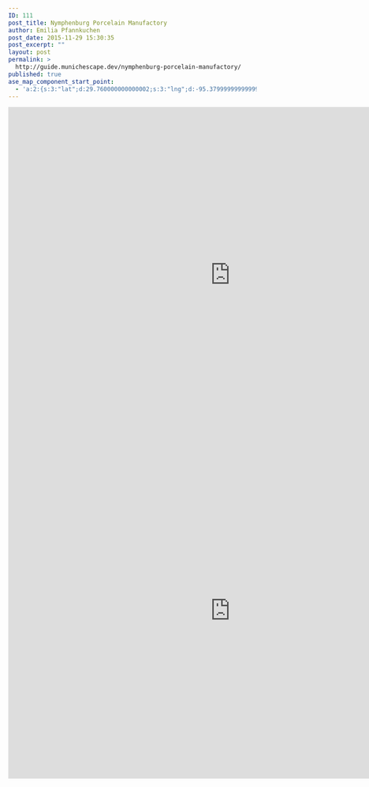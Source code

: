 ```yaml
---
ID: 111
post_title: Nymphenburg Porcelain Manufactory
author: Emilia Pfannkuchen
post_date: 2015-11-29 15:30:35
post_excerpt: ""
layout: post
permalink: >
  http://guide.munichescape.dev/nymphenburg-porcelain-manufactory/
published: true
ase_map_component_start_point:
  - 'a:2:{s:3:"lat";d:29.760000000000002;s:3:"lng";d:-95.379999999999995;}'
---
```

<iframe src="https://player.vimeo.com/video/71725727?title=0&byline=0&portrait=0" width="900px" height="680px" frameborder="0" webkitallowfullscreen mozallowfullscreen allowfullscreen></iframe>

<iframe src="https://player.vimeo.com/video/71725729?title=0&byline=0&portrait=0" width="900px" height="680px"  frameborder="0" webkitallowfullscreen mozallowfullscreen allowfullscreen></iframe>